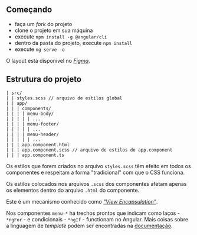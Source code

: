 ## Começando

- faça um _fork_ do projeto
- clone o projeto em sua máquina
- execute `npm install -g @angular/cli`
- dentro da pasta do projeto, execute `npm install`
- execute `ng serve -o`

O layout está disponível no _[Figma](https://www.figma.com/proto/40NueHzM24sBaPmtygFger/Teste-front-end?node-id=5%3A355&scaling=min-zoom&page-id=0%3A1&starting-point-node-id=5%3A355)_.

## Estrutura do projeto

```text
| src/
| | styles.scss // arquivo de estilos global
| | app/
| | | components/
| | | | menu-body/
| | | | | ...
| | | | menu-footer/
| | | | | ...
| | | | menu-header/
| | | | | ...
| | | app.component.html
| | | app.component.scss // arquivo de estilos do app.component
| | | app.component.ts
```

Os estilos que forem criados no arquivo `styles.scss` têm efeito em todos os componentes e respeitam a forma "tradicional" com que o CSS funciona.

Os estilos colocados nos arquivos `.scss` dos componentes afetam apenas os elementos dentro do arquivo `.html` do componente.

Este é um mecanismo conhecido como _["View Encapsulation"](https://angular.io/guide/view-encapsulation)_.

Nos componentes `menu-*` há trechos prontos que indicam como laços - `*ngFor` - e condicionais - `*ngIf` - functionam no Angular. Mais coisas sobre a linguagem de _template_ podem ser encontradas na [documentação](https://angular.io/guide/built-in-directives).
